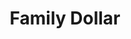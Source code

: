 ---
title: "Family Dollar"
url: /chicago/family-dollar-south-ashland-avenue/
shop: variety store
---